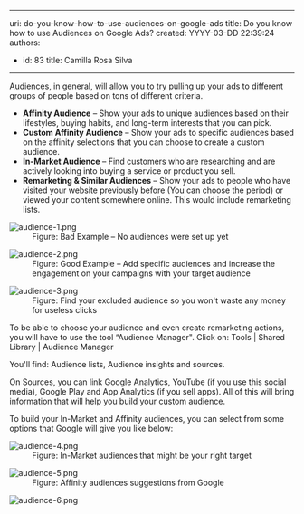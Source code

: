 

---
uri: do-you-know-how-to-use-audiences-on-google-ads
title: Do you know how to use Audiences on Google Ads?
created: YYYY-03-DD 22:39:24
authors:
  - id: 83
    title: Camilla Rosa Silva
---




<span class='intro'> <p class="ssw15-rteElement-P">Audiences, in general, will allow you to try pulling up your ads to different groups of people based on tons of different criteria.​<br></p> </span>

<ul><li> 
      <b>Affinity Audience</b> – Show your ads to unique audiences based on their lifestyles, buying habits, and long-term interests that you can pick.​</li><li> 
      <strong>Custom Affinity Audience</strong> – Show your ads to specific audiences based on the affinity selections that you can choose to create a custom audience.</li><li> 
      <strong>In-Market Audience</strong> – Find customers who are researching and are actively looking into buying a service or product you sell.<br></li><li> 
      <strong>Remarketing &amp; Similar Audiences</strong> – Show your ads to people who have visited your website previously before (You can choose the period) or viewed your content somewhere online. This would include remarketing lists.<br></li></ul><dl class="badImage"><dt>
      <img src="/PublishingImages/audience-1.png" alt="audience-1.png" />
   </dt><dd>Figure&#58; Bad Example – No audiences were set up yet</dd></dl><dl class="goodImage"><dt>
      <img src="/PublishingImages/audience-2.png" alt="audience-2.png" />
   </dt><dd>Figure&#58; Good Example – Add specific audiences and increase the engagement on your campaigns with your target audience</dd></dl><dl class="image"><dt>
      <img src="/PublishingImages/audience-3.png" alt="audience-3.png" />
   </dt><dd>Figure&#58; Find your excluded audience so you won't waste any money for useless clicks​</dd></dl><p>To be able to choose your audience and even create remarketing actions, you will have to use the tool “Audience Manager&quot;. Click on&#58; Tools | Shared Library | Audience Manager </p><p>You'll find&#58; Audience lists, Audience insights and sources. </p><p>On Sources, you can link Google Analytics, YouTube (if you use this social media), Google Play and App Analytics (if you sell apps). All of this will bring information that will help you build your custom audience.</p><p>To build your In-Market and Affinity audiences, you can select from some options that Google will give you like below&#58;</p><dl class="image"><dt><img src="/PublishingImages/audience-4.png" alt="audience-4.png" /></dt><dd>Figure&#58; In-Market audiences that might be your right target</dd></dl><dl class="image"><dt><img src="/PublishingImages/audience-5.png" alt="audience-5.png" /></dt><dd>Figure&#58; Affinity audiences suggestions from Google​</dd></dl><dl class="image"><dt><img src="/PublishingImages/audience-6.png" alt="audience-6.png" /></dt></dl>​<br>


